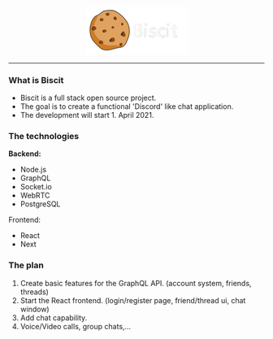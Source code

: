 <p align="center">
  <img src="logo.gif" alt="Biscit logo" width="200"/>
</p>
<hr />
<h3>What is Biscit</h3>
<ul>
  <li>Biscit is a full stack open source project.</li>
  <li>The goal is to create a functional 'Discord' like chat application.</li>
  <li>The development will start 1. April 2021.</li>
</ul>

<h3>The technologies</h3>
<b>Backend:</b>
<ul>
  <li>Node.js</li>
  <li>GraphQL</li>
  <li>Socket.io</li>
  <li>WebRTC</li>
  <li>PostgreSQL</li>
</ul>

<p>Frontend:</p>
<ul>
  <li>React</li>
  <li>Next</li>
</ul>

<h3>The plan</h3>
<ol>
  <li>Create basic features for the GraphQL API. (account system, friends, threads)</li>
  <li>Start the React frontend. (login/register page, friend/thread ui, chat window)</li>
  <li>Add chat capability.</li>
  <li>Voice/Video calls, group chats,...</li>
</ol>

